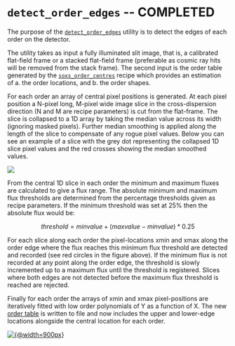 # `detect_order_edges` -- COMPLETED 

The purpose of the [`detect_order_edges`](#soxspipe.commonutils.detect_order_edges) utility is to detect the edges of each order on the detector.

The utility takes as input a fully illuminated slit image, that is, a calibrated flat-field frame or a stacked flat-field frame (preferable as cosmic ray hits will be removed from the stack frame). The second input is the order table generated by the [`soxs_order_centres`](../recipes/soxs_order_centres.md) recipe which provides an estimation of a. the order locations, and b. the order shapes.

For each order an array of central pixel positions is generated. At each pixel position a N-pixel long, M-pixel wide image slice in the cross-dispersion direction (N and M are recipe parameters) is cut from the flat-frame. The slice is collapsed to a 1D array by taking the median value across its width (ignoring masked pixels). Further median smoothing is applied along the length of the slice to compensate of any rogue pixel values. Below you can see an example of a slice with the grey dot representing the collapsed 1D slice pixel values and the red crosses showing the median smoothed values. 

[![](https://live.staticflickr.com/65535/50372050666_b7a6470afb_z.png)](https://live.staticflickr.com/65535/50372050666_b7a6470afb_o.png)

From the central 1D slice in each order the minimum and maximum fluxes are calculated to give a flux range. The absolute minimum and maximum flux thresholds are determined from the percentage thresholds given as recipe parameters. If the minimum threshold was set at 25% then the absolute flux would be:

$$
threshold = minvalue + (maxvalue - minvalue) * 0.25
$$

For each slice along each order the pixel-locations xmin and xmax along the order edge where the flux reaches this minimum flux threshold are detected and recorded (see red circles in the figure above). If the minimum flux is not recorded at any point along the order edge, the threshold is slowly incremented up to a maximum flux until the threshold is registered. Slices where both edges are not detected before the maximum flux threshold is reached are rejected.

Finally for each order the arrays of xmin and xmax pixel-positions are iteratively fitted with low order polynomials of Y as a function of X. The new [order table](../files/order_table.md) is written to file and now includes the upper and lower-edge locations alongside the central location for each order.

[![{@width=900px}](https://live.staticflickr.com/65535/50393406747_750a1f2c31_k.png)](https://live.staticflickr.com/65535/50393406747_750a1f2c31_o.png)

